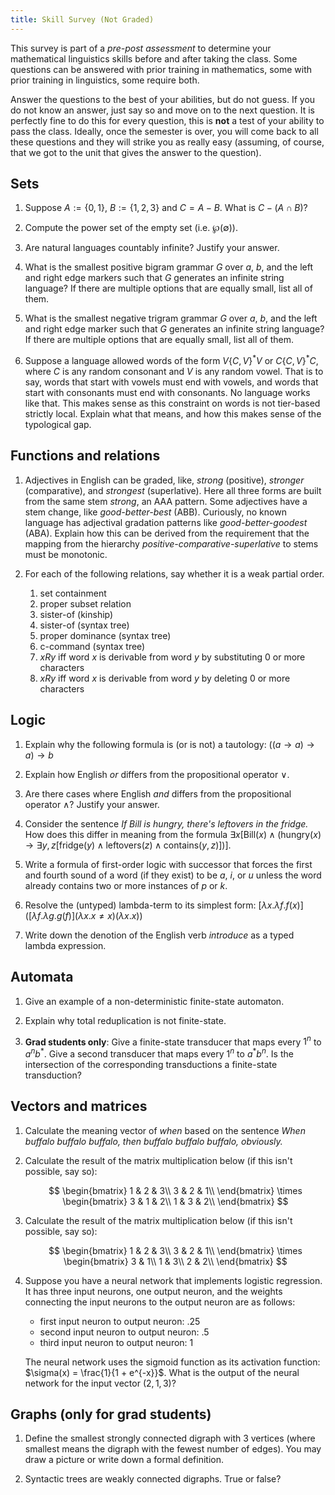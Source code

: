 ```yaml
---
title: Skill Survey (Not Graded)
---
```


This survey is part of a *pre-post assessment* to determine your mathematical linguistics skills before and after taking the class.
Some questions can be answered with prior training in mathematics, some with prior training in linguistics, some require both.

Answer the questions to the best of your abilities, but do not guess.
If you do not know an answer, just say so and move on to the next question.
It is perfectly fine to do this for every question, this is **not** a test of your ability to pass the class.
Ideally, once the semester is over, you will come back to all these questions and they will strike you as really easy (assuming, of course, that we got to the unit that gives the answer to the question).

## Sets

1.  Suppose $A := \{0, 1\}$, $B := \{1, 2, 3\}$ and $C = A - B$.
    What is $C - (A \cap B)$?

1.  Compute the power set of the empty set (i.e. $\wp(\emptyset)$).

1.  Are natural languages countably infinite? Justify your answer.

1.  What is the smallest positive bigram grammar $G$ over $a$, $b$, and the left and right edge markers such that $G$ generates an infinite string language?
    If there are multiple options that are equally small, list all of them.

1.  What is the smallest negative trigram grammar $G$ over $a$, $b$, and the left and right edge marker such that $G$ generates an infinite string language?
    If there are multiple options that are equally small, list all of them.

1.  Suppose a language allowed words of the form $V\{C,V\}^*V$ or $C\{C,V\}^*C$, where $C$ is any random consonant and $V$ is any random vowel.
    That is to say, words that start with vowels must end with vowels, and words that start with consonants must end with consonants.
    No language works like that.
    This makes sense as this constraint on words is not tier-based strictly local.
    Explain what that means, and how this makes sense of the typological gap.

## Functions and relations

1.  Adjectives in English can be graded, like, *strong* (positive), *stronger* (comparative), and *strongest* (superlative).
    Here all three forms are built from the same stem *strong*, an AAA pattern.
    Some adjectives have a stem change, like *good-better-best* (ABB).
    Curiously, no known language has adjectival gradation patterns like *good-better-goodest* (ABA).
    Explain how this can be derived from the requirement that the mapping from the hierarchy *positive-comparative-superlative* to stems must be monotonic.

1.  For each of the following relations, say whether it is a weak partial order.

    1. set containment
    1. proper subset relation
    1. sister-of (kinship)
    1. sister-of (syntax tree)
    1. proper dominance (syntax tree)
    1. c-command (syntax tree)
    1. $x R y$ iff word $x$ is derivable from word $y$ by substituting 0 or more characters
    1. $x R y$ iff word $x$ is derivable from word $y$ by deleting 0 or more characters

## Logic

1.  Explain why the following formula is (or is not) a tautology: $((a \rightarrow a) \rightarrow a) \rightarrow b$

1.  Explain how English *or* differs from the propositional operator $\vee$.

1.  Are there cases where English *and* differs from the propositional operator $\wedge$? Justify your answer.

1.  Consider the sentence *If Bill is hungry, there's leftovers in the fridge.*
    How does this differ in meaning from the formula $\exists x [\mathrm{Bill}(x) \wedge (\mathrm{hungry}(x) \rightarrow \exists y, z [\mathrm{fridge}(y) \wedge \mathrm{leftovers}(z) \wedge \mathrm{contains}(y, z)])]$.

1.  Write a formula of first-order logic with successor that forces the first and fourth sound of a word (if they exist) to be $a$, $i$, or $u$ unless the word already contains two or more instances of $p$ or $k$.

1.  Resolve the (untyped) lambda-term to its simplest form: $[\lambda x. \lambda f. f(x)]([\lambda f. \lambda g. g(f)](\lambda x. x \neq x)(\lambda x. x))$

1.  Write down the denotion of the English verb *introduce* as a typed lambda expression.


## Automata

1.  Give an example of a non-deterministic finite-state automaton.

1.  Explain why total reduplication is not finite-state.

1.  **Grad students only**:
    Give a finite-state transducer that maps every $1^n$ to $a^n b^*$.
    Give a second transducer that maps every $1^n$ to $a^* b^n$.
    Is the intersection of the corresponding transductions a finite-state transduction?


## Vectors and matrices

1.  Calculate the meaning vector of *when* based on the sentence *When buffalo buffalo buffalo, then buffalo buffalo buffalo, obviously.*

1.  Calculate the result of the matrix multiplication below (if this isn't possible, say so):

    $$
    \begin{bmatrix}
    1 & 2 & 3\\
    3 & 2 & 1\\
    \end{bmatrix}
    \times
    \begin{bmatrix}
    3 & 1 & 2\\
    1 & 3 & 2\\
    \end{bmatrix}
    $$

1.  Calculate the result of the matrix multiplication below (if this isn't possible, say so):

    $$
    \begin{bmatrix}
    1 & 2 & 3\\
    3 & 2 & 1\\
    \end{bmatrix}
    \times
    \begin{bmatrix}
    3 & 1\\
    1 & 3\\
    2 & 2\\
    \end{bmatrix}
    $$

1.  Suppose you have a neural network that implements logistic regression.
    It has three input neurons, one output neuron, and the weights connecting the input neurons to the output neuron are as follows:
    
    - first input neuron to output neuron: .25
    - second input neuron to output neuron: .5
    - third input neuron to output neuron: 1

    The neural network uses the sigmoid function as its activation function: $\sigma(x) = \frac{1}{1 + e^{-x}}$.
    What is the output of the neural network for the input vector $(2,1,3)$?

## Graphs (only for grad students)

1.  Define the smallest strongly connected digraph with 3 vertices (where smallest means the digraph with the fewest number of edges).
    You may draw a picture or write down a formal definition.

1.  Syntactic trees are weakly connected digraphs. True or false?
